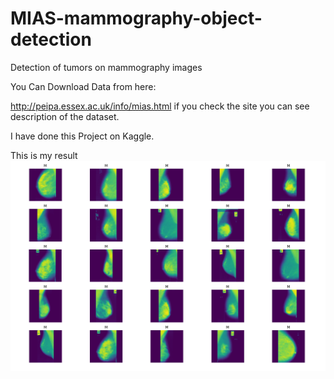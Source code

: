 # MIAS-mammography-object-detection
Detection of tumors on mammography images

You Can Download Data from here:

http://peipa.essex.ac.uk/info/mias.html
if you check the site you can see description of the dataset.

I have done this Project on Kaggle.

This is my result
![](/random_25_image_fig.png)
